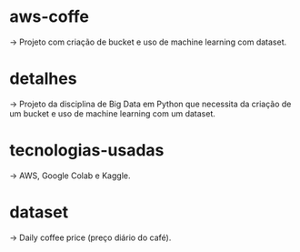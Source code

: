# aws-coffe
-> Projeto com criação de bucket e uso de machine learning com dataset.

# detalhes
-> Projeto da disciplina de Big Data em Python que necessita da criação de um bucket e uso de machine learning com um dataset.

# tecnologias-usadas
-> AWS, Google Colab e Kaggle.

# dataset
-> Daily coffee price (preço diário do café).



